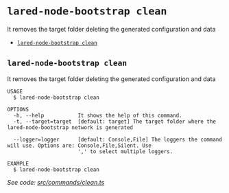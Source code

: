 `lared-node-bootstrap clean`
=====================

It removes the target folder deleting the generated configuration and data

* [`lared-node-bootstrap clean`](#lared-node-bootstrap-clean)

## `lared-node-bootstrap clean`

It removes the target folder deleting the generated configuration and data

```
USAGE
  $ lared-node-bootstrap clean

OPTIONS
  -h, --help           It shows the help of this command.
  -t, --target=target  [default: target] The target folder where the lared-node-bootstrap network is generated

  --logger=logger      [default: Console,File] The loggers the command will use. Options are: Console,File,Silent. Use
                       ',' to select multiple loggers.

EXAMPLE
  $ lared-node-bootstrap clean
```

_See code: [src/commands/clean.ts](https://github.com/lared-association/lared-node-bootstrap/blob/v1.1.4/src/commands/clean.ts)_

